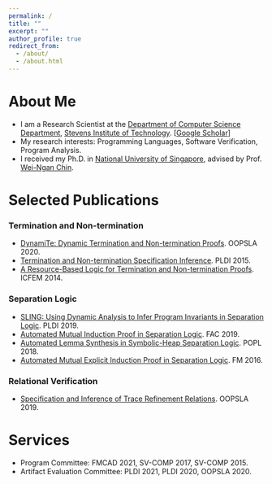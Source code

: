 ```yaml
---
permalink: /
title: ""
excerpt: ""
author_profile: true
redirect_from: 
  - /about/
  - /about.html
---
```


# About Me
* I am a Research Scientist at the [Department of Computer Science Department](https://www.stevens.edu/schaefer-school-engineering-science/departments/computer-science), [Stevens Institute of Technology](https://www.stevens.edu/). [[Google Scholar](https://scholar.google.com/citations?user=l5oGYiYAAAAJ&hl=en)]
* My research interests: Programming Languages, Software Verification, Program Analysis.
* I received my Ph.D. in [National University of Singapore](https://nus.edu.sg/), advised by Prof. [Wei-Ngan Chin](https://www.comp.nus.edu.sg/~chinwn/).

# Selected Publications

### Termination and Non-termination

* [DynamiTe: Dynamic Termination and Non-termination Proofs](https://letonchanh.github.io/publications/OOPSLA20). OOPSLA 2020.
* [Termination and Non-termination Specification Inference](https://letonchanh.github.io/publications/PLDI15). PLDI 2015.
* [A Resource-Based Logic for Termination and Non-termination Proofs](https://letonchanh.github.io/publications/ICFEM14). ICFEM 2014.

### Separation Logic

* [SLING: Using Dynamic Analysis to Infer Program Invariants in Separation Logic](https://letonchanh.github.io/publications/PLDI19). PLDI 2019.
* [Automated Mutual Induction Proof in Separation Logic](https://letonchanh.github.io/publications/FAC19). FAC 2019.
* [Automated Lemma Synthesis in Symbolic-Heap Separation Logic](https://letonchanh.github.io/publications/POPL18). POPL 2018.
* [Automated Mutual Explicit Induction Proof in Separation Logic](https://letonchanh.github.io/publications/FM16). FM 2016.

### Relational Verification
* [Specification and Inference of Trace Refinement Relations](https://letonchanh.github.io/publications/OOPSLA19). OOPSLA 2019.

# Services
* Program Committee: FMCAD 2021, SV-COMP 2017, SV-COMP 2015.
* Artifact Evaluation Committee: PLDI 2021, PLDI 2020, OOPSLA 2020.
